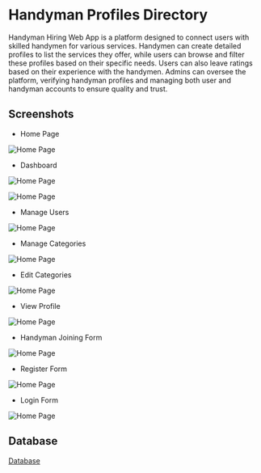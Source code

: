 # Handyman Profiles Directory

Handyman Hiring Web App is a platform designed to connect users with skilled handymen for various services. Handymen can create detailed profiles to list the services they offer, while users can browse and filter these profiles based on their specific needs. Users can also leave ratings based on their experience with the handymen. Admins can oversee the platform, verifying handyman profiles and managing both user and handyman accounts to ensure quality and trust.

## Screenshots

- Home Page

![Home Page](https://github.com/BitsOfSreehari/handyman-hiring/blob/main/screenshots/home.png)

- Dashboard

![Home Page](https://github.com/BitsOfSreehari/handyman-hiring/blob/main/screenshots/dashboard_personal-info.png)

![Home Page](https://github.com/BitsOfSreehari/handyman-hiring/blob/main/screenshots/dashboard_professional-info.png)

- Manage Users

![Home Page](https://github.com/BitsOfSreehari/handyman-hiring/blob/main/screenshots/admin_manage-users.png)

- Manage Categories

![Home Page](https://github.com/BitsOfSreehari/handyman-hiring/blob/main/screenshots/admin_manage-categories.png)

- Edit Categories

![Home Page](https://github.com/BitsOfSreehari/handyman-hiring/blob/main/screenshots/dashboard-professional-info.png)

- View Profile

![Home Page](https://github.com/BitsOfSreehari/handyman-hiring/blob/main/screenshots/handyman_profile-view.png)

- Handyman Joining Form

![Home Page](https://github.com/BitsOfSreehari/handyman-hiring/blob/main/screenshots/handyman_join.png)

- Register Form

![Home Page](https://github.com/BitsOfSreehari/handyman-hiring/blob/main/screenshots/register.png)

- Login Form

![Home Page](https://github.com/BitsOfSreehari/handyman-hiring/blob/main/screenshots/login.png)

## Database

[Database](https://github.com/BitsOfSreehari/handyman-hiring/blob/main/MariaDB%20Local.session.sql)